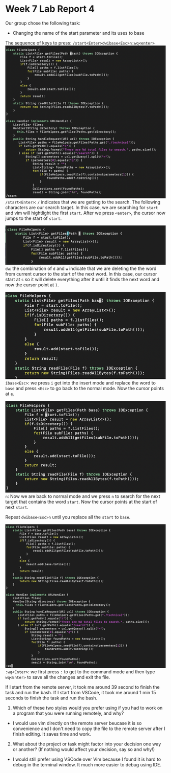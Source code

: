 # **Week 7 Lab Report 4**

Our group chose the following task:

- Changing the name of the start parameter and its uses to base

The sequence of keys to press:
`/start<Enter>dwibase<Esc>n:wq<enter>`
![image](lab4-images/start.png)
`/start<Enter>`: `/` indicates that we are getting to the search. The following characters are our search target. In this case, we are searching for `start` and vim will hightlight the first `start`. After we press `<enter>`, the cursor now jumps to the start of `start`.

![image](lab4-images/delete.png)
`dw`: the combination of `d` and `w` indicate that we are deleting the the word from current cursor to the start of the next word. In this case, our cursor start at `s` so it will delete everything after it until it finds the next word and now the cursor point at `)`.

![image](lab4-images/replace.png)
`ibase<Esc>`: we press `i` get into the insert mode and replace the word to `base` and press `<Esc>` to go back to the normal mode. Now the cursor points at `e`.

![image](lab4-images/next.png)
`n`: Now we are back to normal mode and we press `n` to search for the next target that contains the word `start`. Now the cursor points at the start of next `start`.

Repeat `dwibase<Esc>n` until you replace all the `start` to `base`.

![image](lab4-images/exit.png)
`:wq<Enter>`: we first press `:` to get to the command mode and then type `wq<Enter>` to save all the changes and exit the file.

If I start from the remote server, it took me around 39 second to finish the task and run the bash. If I start from VSCode, it took me around 1 min 15 seconds to finish the task and run the bash.

1. Which of these two styles would you prefer using if you had to work on a program that you were running remotely, and why?

- I would use vim directly on the remote server beucase it is so convenience and I don't need to copy the file to the remote server after I finish editing. It saves time and work.

2. What about the project or task might factor into your decision one way or another? (If nothing would affect your decision, say so and why!)

- I would still prefer using VSCode over Vim because I found it is hard to debug in the terminal window. It much more easier to debug using IDE.
